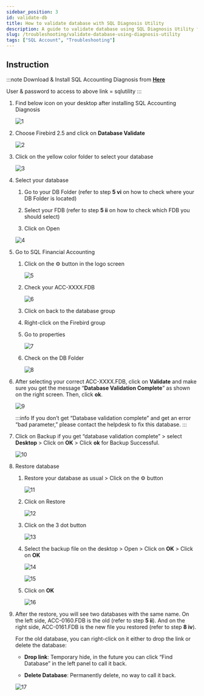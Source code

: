 ```yaml
---
sidebar_position: 3
id: validate-db
title: How to validate database with SQL Diagnosis Utility
description: A guide to validate database using SQL Diagnosis Utility for SQL Account
slug: /troubleshooting/validate-database-using-diagnosis-utility
tags: ["SQL Account", "Troubleshooting"]
---
```

## Instruction

:::note
Download & Install SQL Accounting Diagnosis from [**Here**](http://www.sql.com.my/utility/SQLAccDiagnosis-setup.exe)

User & password to access to above link = sqlutility
:::

1. Find below icon on your desktop after installing SQL Accounting Diagnosis

   ![1](/img/troubleshooting/validate-db/1.png)

2. Choose Firebird 2.5 and click on **Database Validate**

   ![2](/img/troubleshooting/validate-db/2.png)

3. Click on the yellow color folder to select your database

   ![3](/img/troubleshooting/validate-db/3.png)

4. Select your database

   1. Go to your DB Folder (refer to step **5 vi** on how to check where your DB Folder is located)

   2. Select your FDB (refer to step **5 ii** on how to check which FDB you should select)

   3. Click on Open

   ![4](/img/troubleshooting/validate-db/4.png)

5. Go to SQL Financial Accounting

   1. Click on the ⚙️ button in the logo screen

      ![5](/img/getting-started/backup-restore/7.png)

   2. Check your ACC-XXXX.FDB

      ![6](/img/troubleshooting/validate-db/6.png)

   3. Click on back to the database group

   4. Right-click on the Firebird group

   5. Go to properties

      ![7](/img/troubleshooting/validate-db/7.png)

   6. Check on the DB Folder

      ![8](/img/troubleshooting/validate-db/8.png)

6. After selecting your correct ACC-XXXX.FDB, click on **Validate** and make sure you get the message “**Database Validation Complete**” as shown on the right screen. Then, click **ok**.

   ![9](/img/troubleshooting/validate-db/9.png)

   :::info
   If you don’t get “Database validation complete” and get an error “bad parameter,” please contact the helpdesk to fix this database.
   :::

7. Click on Backup if you get “database validation complete” > select **Desktop** > Click on **OK** > Click **ok** for Backup Successful.

   ![10](/img/troubleshooting/validate-db/10.png)

8. Restore database

   1. Restore your database as usual > Click on the ⚙️ button

      ![11](/img/getting-started/backup-restore/7.png)

   2. Click on Restore

      ![12](/img/troubleshooting/validate-db/12.png)

   3. Click on the 3 dot button

      ![13](/img/troubleshooting/validate-db/13.png)

   4. Select the backup file on the desktop > Open > Click on **OK** > Click on **OK**

      ![14](/img/troubleshooting/validate-db/14.png)

      ![15](/img/troubleshooting/validate-db/15.png)

   5. Click on **OK**

      ![16](/img/troubleshooting/validate-db/16.png)

9. After the restore, you will see two databases with the same name. On the left side, ACC-0160.FDB is the old (refer to step **5 ii**). And on the right side, ACC-0161.FDB is the new file you restored (refer to step **8 iv**).

   For the old database, you can right-click on it either to drop the link or delete the database:

   - **Drop link**: Temporary hide, in the future you can click “Find Database” in the left panel to call it back.

   - **Delete Database**: Permanently delete, no way to call it back.

   ![17](/img/troubleshooting/validate-db/17.png)
